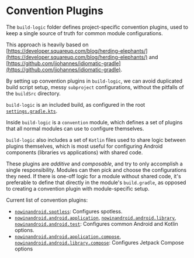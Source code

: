 # Convention Plugins

The `build-logic` folder defines project-specific convention plugins, used to keep a single
source of truth for common module configurations.

This approach is heavily based on
[https://developer.squareup.com/blog/herding-elephants/](https://developer.squareup.com/blog/herding-elephants/)
and
[https://github.com/jjohannes/idiomatic-gradle](https://github.com/jjohannes/idiomatic-gradle).

By setting up convention plugins in `build-logic`, we can avoid duplicated build script setup,
messy `subproject` configurations, without the pitfalls of the `buildSrc` directory.

`build-logic` is an included build, as configured in the root
[`settings.gradle.kts`](../settings.gradle.kts).

Inside `build-logic` is a `convention` module, which defines a set of plugins that all normal
modules can use to configure themselves.

`build-logic` also includes a set of `Kotlin` files used to share logic between plugins themselves,
which is most useful for configuring Android components (libraries vs applications) with shared
code.

These plugins are *additive* and *composable*, and try to only accomplish a single responsibility.
Modules can then pick and choose the configurations they need.
If there is one-off logic for a module without shared code, it's preferable to define that directly
in the module's `build.gradle`, as opposed to creating a convention plugin with module-specific
setup.

Current list of convention plugins:

- [`nowinandroid.spotless`](convention/src/main/kotlin/SpotlessConventionPlugin.kt):
  Configures spotless. 
- [`nowinandroid.android.application`](convention/src/main/kotlin/AndroidApplicationConventionPlugin.kt),
  [`nowinandroid.android.library`](convention/src/main/kotlin/AndroidLibraryConventionPlugin.kt),
  [`nowinandroid.android.test`](convention/src/main/kotlin/AndroidTestConventionPlugin.kt):
  Configures common Android and Kotlin options.
- [`nowinandroid.android.application.compose`](convention/src/main/kotlin/AndroidApplicationComposeConventionPlugin.kt),
  [`nowinandroid.android.library.compose`](convention/src/main/kotlin/AndroidLibraryComposeConventionPlugin.kt):
  Configures Jetpack Compose options
